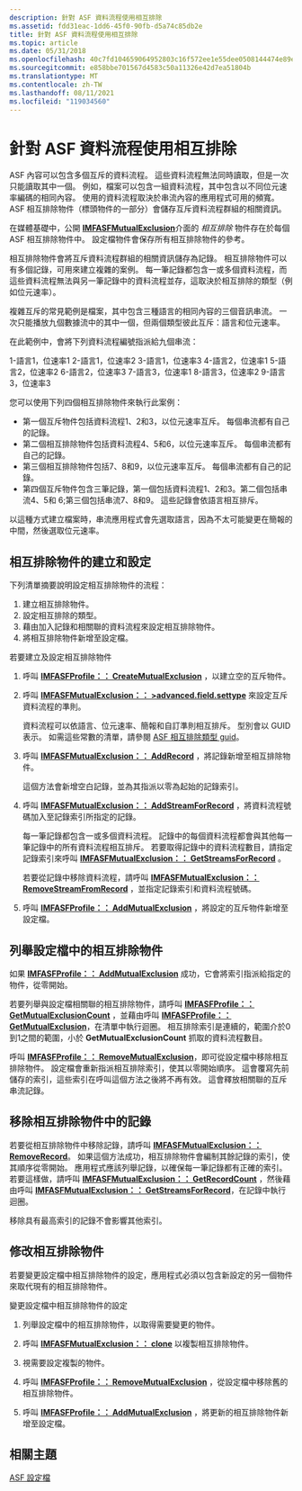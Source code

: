 ```yaml
---
description: 針對 ASF 資料流程使用相互排除
ms.assetid: fdd31eac-1dd6-45f0-90fb-d5a74c85db2e
title: 針對 ASF 資料流程使用相互排除
ms.topic: article
ms.date: 05/31/2018
ms.openlocfilehash: 40c7fd104659064952803c16f572ee1e55dee0508144474e89ee7c0f362315c9
ms.sourcegitcommit: e858bbe701567d4583c50a11326e42d7ea51804b
ms.translationtype: MT
ms.contentlocale: zh-TW
ms.lasthandoff: 08/11/2021
ms.locfileid: "119034560"
---
```

# <a name="using-mutual-exclusion-for-asf-streams"></a>針對 ASF 資料流程使用相互排除

ASF 內容可以包含多個互斥的資料流程。 這些資料流程無法同時讀取，但是一次只能讀取其中一個。 例如，檔案可以包含一組資料流程，其中包含以不同位元速率編碼的相同內容。 使用的資料流程取決於串流內容的應用程式可用的頻寬。 ASF 相互排除物件（標頭物件的一部分）會儲存互斥資料流程群組的相關資訊。

在媒體基礎中，公開 [**IMFASFMutualExclusion**](/windows/desktop/api/wmcontainer/nn-wmcontainer-imfasfmutualexclusion)介面的 *相互排除* 物件存在於每個 ASF 相互排除物件中。 設定檔物件會保存所有相互排除物件的參考。

相互排除物件會將互斥資料流程群組的相關資訊儲存為記錄。 相互排除物件可以有多個記錄，可用來建立複雜的案例。 每一筆記錄都包含一或多個資料流程，而這些資料流程無法與另一筆記錄中的資料流程並存，這取決於相互排除的類型（例如位元速率）。

複雜互斥的常見範例是檔案，其中包含三種語言的相同內容的三個音訊串流。 一次只能播放九個數據流中的其中一個，但兩個類型彼此互斥：語言和位元速率。

在此範例中，會將下列資料流程編號指派給九個串流：

<dl> 1-語言1，位速率1  
2-語言1，位速率2  
3-語言1，位速率3  
4-語言2，位速率1  
5-語言2，位速率2  
6-語言2，位速率3  
7-語言3，位速率1  
8-語言3，位速率2  
9-語言3，位速率3  
</dl>

您可以使用下列四個相互排除物件來執行此案例：

-   第一個互斥物件包括資料流程1、2和3，以位元速率互斥。 每個串流都有自己的記錄。
-   第二個相互排除物件包括資料流程4、5和6，以位元速率互斥。 每個串流都有自己的記錄。
-   第三個相互排除物件包括7、8和9，以位元速率互斥。 每個串流都有自己的記錄。
-   第四個互斥物件包含三筆記錄，第一個包括資料流程1、2和3。第二個包括串流4、5和 6;第三個包括串流7、8和9。 這些記錄會依語言相互排斥。

以這種方式建立檔案時，串流應用程式會先選取語言，因為不太可能變更在簡報的中間，然後選取位元速率。

## <a name="mutual-exclusion-object-creation-and-configuration"></a>相互排除物件的建立和設定

下列清單摘要說明設定相互排除物件的流程：

1.  建立相互排除物件。
2.  設定相互排除的類型。
3.  藉由加入記錄和相關聯的資料流程來設定相互排除物件。
4.  將相互排除物件新增至設定檔。

若要建立及設定相互排除物件

1.  呼叫 [**IMFASFProfile：： CreateMutualExclusion**](/windows/desktop/api/wmcontainer/nf-wmcontainer-imfasfprofile-createmutualexclusion) ，以建立空的互斥物件。
2.  呼叫 [**IMFASFMutualExclusion：： >advanced.field.settype**](/windows/desktop/api/wmcontainer/nf-wmcontainer-imfasfmutualexclusion-settype) 來設定互斥資料流程的準則。

    資料流程可以依語言、位元速率、簡報和自訂準則相互排斥。 型別會以 GUID 表示。 如需這些常數的清單，請參閱 [ASF 相互排除類型 guid](asf-mutual-exclusion-type-guids.md)。

3.  呼叫 [**IMFASFMutualExclusion：： AddRecord**](/windows/desktop/api/wmcontainer/nf-wmcontainer-imfasfmutualexclusion-addrecord) ，將記錄新增至相互排除物件。

    這個方法會新增空白記錄，並為其指派以零為起始的記錄索引。

4.  呼叫 [**IMFASFMutualExclusion：： AddStreamForRecord**](/windows/desktop/api/wmcontainer/nf-wmcontainer-imfasfmutualexclusion-addstreamforrecord) ，將資料流程號碼加入至記錄索引所指定的記錄。

    每一筆記錄都包含一或多個資料流程。 記錄中的每個資料流程都會與其他每一筆記錄中的所有資料流程相互排斥。 若要取得記錄中的資料流程數目，請指定記錄索引來呼叫 [**IMFASFMutualExclusion：： GetStreamsForRecord**](/windows/desktop/api/wmcontainer/nf-wmcontainer-imfasfmutualexclusion-getstreamsforrecord) 。

    若要從記錄中移除資料流程，請呼叫 [**IMFASFMutualExclusion：： RemoveStreamFromRecord**](/windows/desktop/api/wmcontainer/nf-wmcontainer-imfasfmutualexclusion-removestreamfromrecord) ，並指定記錄索引和資料流程號碼。

5.  呼叫 [**IMFASFProfile：： AddMutualExclusion**](/windows/desktop/api/wmcontainer/nf-wmcontainer-imfasfprofile-addmutualexclusion) ，將設定的互斥物件新增至設定檔。

## <a name="enumerating-mutual-exclusion-objects-in-a-profile"></a>列舉設定檔中的相互排除物件

如果 [**IMFASFProfile：： AddMutualExclusion**](/windows/desktop/api/wmcontainer/nf-wmcontainer-imfasfprofile-addmutualexclusion) 成功，它會將索引指派給指定的物件，從零開始。

若要列舉與設定檔相關聯的相互排除物件，請呼叫 [**IMFASFProfile：： GetMutualExclusionCount**](/windows/desktop/api/wmcontainer/nf-wmcontainer-imfasfprofile-getmutualexclusioncount) ，並藉由呼叫 [**IMFASFProfile：： GetMutualExclusion**](/windows/desktop/api/wmcontainer/nf-wmcontainer-imfasfprofile-getmutualexclusion)，在清單中執行迴圈。 相互排除索引是連續的，範圍介於0到1之間的範圍，小於 **GetMutualExclusionCount** 抓取的資料流程數目。

呼叫 [**IMFASFProfile：： RemoveMutualExclusion**](/windows/desktop/api/wmcontainer/nf-wmcontainer-imfasfprofile-removemutualexclusion)，即可從設定檔中移除相互排除物件。 設定檔會重新指派相互排除索引，使其以零開始順序。 這會覆寫先前儲存的索引，這些索引在呼叫這個方法之後將不再有效。 這會釋放相關聯的互斥串流記錄。

## <a name="removing-records-in-a-mutual-exclusion-object"></a>移除相互排除物件中的記錄

若要從相互排除物件中移除記錄，請呼叫 [**IMFASFMutualExclusion：： RemoveRecord**](/windows/desktop/api/wmcontainer/nf-wmcontainer-imfasfmutualexclusion-removerecord)。 如果這個方法成功，相互排除物件會編制其餘記錄的索引，使其順序從零開始。 應用程式應該列舉記錄，以確保每一筆記錄都有正確的索引。 若要這樣做，請呼叫 [**IMFASFMutualExclusion：： GetRecordCount**](/windows/desktop/api/wmcontainer/nf-wmcontainer-imfasfmutualexclusion-getrecordcount) ，然後藉由呼叫 [**IMFASFMutualExclusion：： GetStreamsForRecord**](/windows/desktop/api/wmcontainer/nf-wmcontainer-imfasfmutualexclusion-getstreamsforrecord)，在記錄中執行迴圈。

移除具有最高索引的記錄不會影響其他索引。

## <a name="modifying-a-mutual-exclusion-object"></a>修改相互排除物件

若要變更設定檔中相互排除物件的設定，應用程式必須以包含新設定的另一個物件來取代現有的相互排除物件。

變更設定檔中相互排除物件的設定

1.  列舉設定檔中的相互排除物件，以取得需要變更的物件。
2.  呼叫 [**IMFASFMutualExclusion：： clone**](/windows/desktop/api/wmcontainer/nf-wmcontainer-imfasfmutualexclusion-clone) 以複製相互排除物件。

3.  視需要設定複製的物件。
4.  呼叫 [**IMFASFProfile：： RemoveMutualExclusion**](/windows/desktop/api/wmcontainer/nf-wmcontainer-imfasfprofile-removemutualexclusion) ，從設定檔中移除舊的相互排除物件。

5.  呼叫 [**IMFASFProfile：： AddMutualExclusion**](/windows/desktop/api/wmcontainer/nf-wmcontainer-imfasfprofile-addmutualexclusion) ，將更新的相互排除物件新增至設定檔。

## <a name="related-topics"></a>相關主題

<dl> <dt>

[ASF 設定檔](asf-profile.md)
</dt> </dl>

 

 



